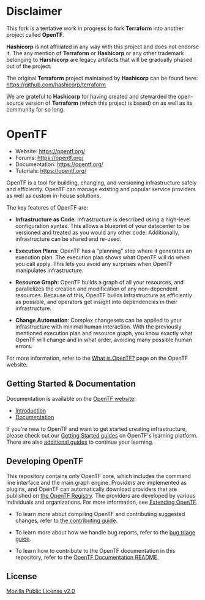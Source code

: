 # Disclaimer

This fork is a tentative work in progress to fork **Terraform** into another project called **OpenTF**.

**Hashicorp** is not affiliated in any way with this project and does not endorse it. The any mention of **Terraform** or **Hashicorp** or any other trademark belonging to **Harshicorp** are legacy artifacts that will be gradually phased out of the project.

The original **Terraform** project maintained by **Hashicorp** can be found here: https://github.com/hashicorp/terraform

We are grateful to **Hashicorp** for having created and stewarded the open-source version of **Terraform** (which this project is based) on as well as its community for so long.

# OpenTF

- Website: https://opentf.org/
- Forums: https://opentf.org/
- Documentation: https://opentf.org/
- Tutorials: https://opentf.org/

OpenTF is a tool for building, changing, and versioning infrastructure safely and efficiently. OpenTF can manage existing and popular service providers as well as custom in-house solutions.

The key features of OpenTF are:

- **Infrastructure as Code**: Infrastructure is described using a high-level configuration syntax. This allows a blueprint of your datacenter to be versioned and treated as you would any other code. Additionally, infrastructure can be shared and re-used.

- **Execution Plans**: OpenTF has a "planning" step where it generates an execution plan. The execution plan shows what OpenTF will do when you call apply. This lets you avoid any surprises when OpenTF manipulates infrastructure.

- **Resource Graph**: OpenTF builds a graph of all your resources, and parallelizes the creation and modification of any non-dependent resources. Because of this, OpenTF builds infrastructure as efficiently as possible, and operators get insight into dependencies in their infrastructure.

- **Change Automation**: Complex changesets can be applied to your infrastructure with minimal human interaction. With the previously mentioned execution plan and resource graph, you know exactly what OpenTF will change and in what order, avoiding many possible human errors.

For more information, refer to the [What is OpenTF?](https://opentf.org/) page on the OpenTF website.

## Getting Started & Documentation

Documentation is available on the [OpenTF website](https://opentf.org/):

- [Introduction](https://opentf.org/)
- [Documentation](https://opentf.org/)

If you're new to OpenTF and want to get started creating infrastructure, please check out our [Getting Started guides](https://opentf.org/) on OpenTF's learning platform. There are also [additional guides](https://opentf.org/) to continue your learning.

## Developing OpenTF

This repository contains only OpenTF core, which includes the command line interface and the main graph engine. Providers are implemented as plugins, and OpenTF can automatically download providers that are published on [the OpenTF Registry](https://opentf.org/). The providers are developed by various individuals and organizations. For more information, see [Extending OpenTF](https://opentf.org/).

- To learn more about compiling OpenTF and contributing suggested changes, refer to [the contributing guide](.github/CONTRIBUTING.md).

- To learn more about how we handle bug reports, refer to the [bug triage guide](./BUGPROCESS.md).

- To learn how to contribute to the OpenTF documentation in this repository, refer to the [OpenTF Documentation README](/website/README.md).

## License

[Mozilla Public License v2.0](https://github.com/Magnitus-/opentf/blob/main/LICENSE)
